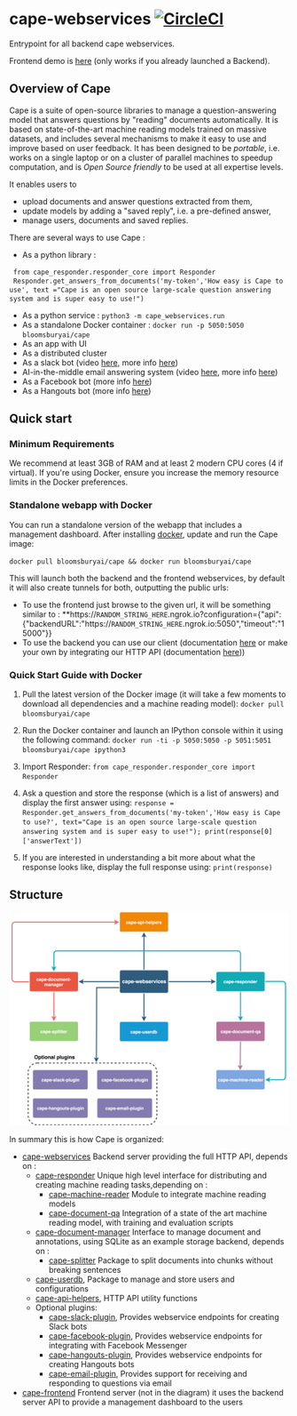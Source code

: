 # cape-webservices [![CircleCI](https://circleci.com/gh/bloomsburyai/cape-webservices.svg?style=svg&circle-token=fa3cd468ad24f3f22e56daaed4ba32fee60e0918)](https://circleci.com/gh/bloomsburyai/cape-webservices)

Entrypoint for all backend cape webservices.

Frontend demo is [here](http://bloomsbury.ai/landing.html) (only works if you already launched a Backend).

## Overview of Cape

Cape is a suite of open-source libraries to manage a question-answering model that answers questions by "reading" documents automatically. It is based on state-of-the-art machine reading models trained on massive datasets, and includes several mechanisms to make it easy to use and improve based on user feedback. It has been designed to be *portable*, i.e. works on a single laptop or on a cluster of parallel machines to speedup computation, and is *Open Source friendly* to be used at all expertise levels.

It enables users to 
- upload documents and answer questions extracted from them, 
- update models by adding a "saved reply", i.e. a pre-defined answer,
- manage users, documents and saved replies.

There are several ways to use Cape : 
    
   * As a python library :
   ``` 
    from cape_responder.responder_core import Responder
    Responder.get_answers_from_documents('my-token','How easy is Cape to use', text ="Cape is an open source large-scale question answering system and is super easy to use!")
   ```
   * As a python service : `python3 -m cape_webservices.run`
   * As a standalone Docker container : `docker run -p 5050:5050 bloomsburyai/cape`
   * As an app with UI
   * As a distributed cluster
   * As a slack bot (video [here](https://vimeo.com/258053984), more info [here](https://github.com/bloomsburyai/cape-slack-plugin))
   * AI-in-the-middle email answering system (video [here](https://vimeo.com/258794094), more info [here](https://github.com/bloomsburyai/cape-email-plugin))
   * As a Facebook bot (more info [here](https://github.com/bloomsburyai/cape-facebook-plugin))
   * As a Hangouts bot (more info [here](https://github.com/bloomsburyai/cape-hangouts-plugin))
   
## Quick start


### Minimum Requirements

We recommend at least 3GB of RAM and at least 2 modern CPU cores (4 if virtual). If you're using Docker, ensure you increase the memory resource limits in the Docker preferences.


### Standalone webapp with Docker

You can run a standalone version of the webapp that includes a management dashboard.
After installing [docker](https://www.docker.com/community-edition), update and run the Cape image:

`docker pull bloomsburyai/cape && docker run bloomsburyai/cape`

This will launch both the backend and the frontend webservices, by default it will also create tunnels for both, outputting the public urls:

   * To use the frontend just browse to the given url, it will be something similar to :
 **https://`RANDOM_STRING_HERE`.ngrok.io?configuration={"api":{"backendURL":"https://`RANDOM_STRING_HERE`.ngrok.io:5050","timeout":"15000"}}
   * To use the backend you can use our client (documentation [here](http://cape-client.readthedocs.io/en/latest/) or make your own by integrating our HTTP API (documentation [here](https://`RANDOM_STRING_HERE`.ngrok.io/documentation/index.html)))

### Quick Start Guide with Docker

1. Pull the latest version of the Docker image (it will take a few moments to download all dependencies and a machine reading model):
`docker pull bloomsburyai/cape`

1. Run the Docker container and launch an IPython console within it using the following command: 
`docker run -ti -p 5050:5050 -p 5051:5051 bloomsburyai/cape ipython3`

1. Import Responder: 
`from cape_responder.responder_core import Responder`

1. Ask a question and store the response (which is a list of answers) and display the first answer using: `response = Responder.get_answers_from_documents('my-token','How easy is Cape to use?', text="Cape is an open source large-scale question answering system and is super easy to use!"); print(response[0]['answerText'])`

1. If you are interested in understanding a bit more about what the response looks like, display the full response using: `print(response)`


## Structure

![Dependencies Diagram](docs/Dependencies.png)

In summary this is how Cape is organized:
   
   * [cape-webservices](https://github.com/bloomsburyai/cape-webservices) Backend server providing the full HTTP API, depends on :
      * [cape-responder](https://github.com/bloomsburyai/cape-responder) Unique high level interface for distributing and creating machine reading tasks,depending on :
        - [cape-machine-reader](https://github.com/bloomsburyai/cape-machine-reader) Module to integrate machine reading models
        - [cape-document-qa](https://github.com/bloomsburyai/cape-document-qa) Integration of a state of the art machine reading model, with training and evaluation scripts
      * [cape-document-manager](https://github.com/bloomsburyai/cape-document-managner) Interface to manage document and annotations, using SQLite as an example storage backend, depends on :
        - [cape-splitter](https://github.com/bloomsburyai/cape-splitter) Package to split documents into chunks without breaking sentences
      * [cape-userdb](https://github.com/bloomsburyai/cape-userdb), Package to manage and store users and configurations
      * [cape-api-helpers](https://github.com/bloomsburyai/cape-api-helpers), HTTP API utility functions
      * Optional plugins:
        - [cape-slack-plugin](https://github.com/bloomsburyai/cape-slack-plugin), Provides webservice endpoints for creating Slack bots
        - [cape-facebook-plugin](https://github.com/bloomsburyai/cape-facebook-plugin), Provides webservice endpoints for integrating with Facebook Messenger
        - [cape-hangouts-plugin](https://github.com/bloomsburyai/cape-hangouts-plugin), Provides webservice endpoints for creating Hangouts bots
        - [cape-email-plugin](https://github.com/bloomsburyai/cape-email-plugin), Provides support for receiving and responding to questions via email
   * [cape-frontend](https://github.com/bloomsburyai/cape-frontend) Frontend server (not in the diagram) it uses the backend server API to provide a management dashboard to the users
